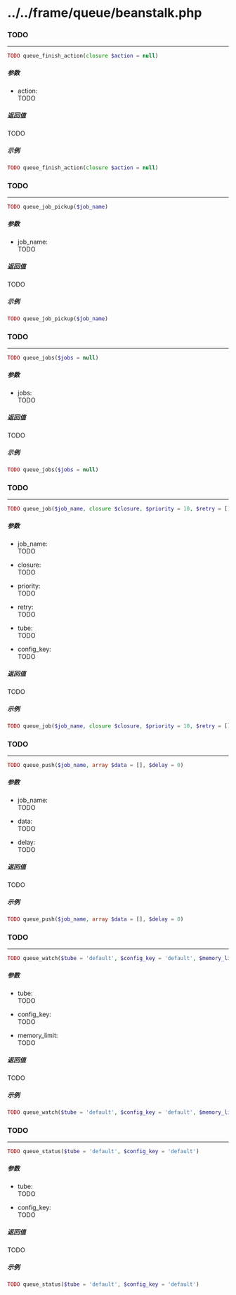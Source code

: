 # ../../frame/queue/beanstalk.php












### TODO
----
```php
TODO queue_finish_action(closure $action = null)
```
##### 参数
- action:  
    TODO

##### 返回值
TODO

##### 示例
```php
TODO queue_finish_action(closure $action = null)
```











### TODO
----
```php
TODO queue_job_pickup($job_name)
```
##### 参数
- job_name:  
    TODO

##### 返回值
TODO

##### 示例
```php
TODO queue_job_pickup($job_name)
```











### TODO
----
```php
TODO queue_jobs($jobs = null)
```
##### 参数
- jobs:  
    TODO

##### 返回值
TODO

##### 示例
```php
TODO queue_jobs($jobs = null)
```











### TODO
----
```php
TODO queue_job($job_name, closure $closure, $priority = 10, $retry = [], $tube = 'default', $config_key = 'default')
```
##### 参数
- job_name:  
    TODO

- closure:  
    TODO

- priority:  
    TODO

- retry:  
    TODO

- tube:  
    TODO

- config_key:  
    TODO

##### 返回值
TODO

##### 示例
```php
TODO queue_job($job_name, closure $closure, $priority = 10, $retry = [], $tube = 'default', $config_key = 'default')
```











### TODO
----
```php
TODO queue_push($job_name, array $data = [], $delay = 0)
```
##### 参数
- job_name:  
    TODO

- data:  
    TODO

- delay:  
    TODO

##### 返回值
TODO

##### 示例
```php
TODO queue_push($job_name, array $data = [], $delay = 0)
```











### TODO
----
```php
TODO queue_watch($tube = 'default', $config_key = 'default', $memory_limit = 1048576)
```
##### 参数
- tube:  
    TODO

- config_key:  
    TODO

- memory_limit:  
    TODO

##### 返回值
TODO

##### 示例
```php
TODO queue_watch($tube = 'default', $config_key = 'default', $memory_limit = 1048576)
```











### TODO
----
```php
TODO queue_status($tube = 'default', $config_key = 'default')
```
##### 参数
- tube:  
    TODO

- config_key:  
    TODO

##### 返回值
TODO

##### 示例
```php
TODO queue_status($tube = 'default', $config_key = 'default')
```
